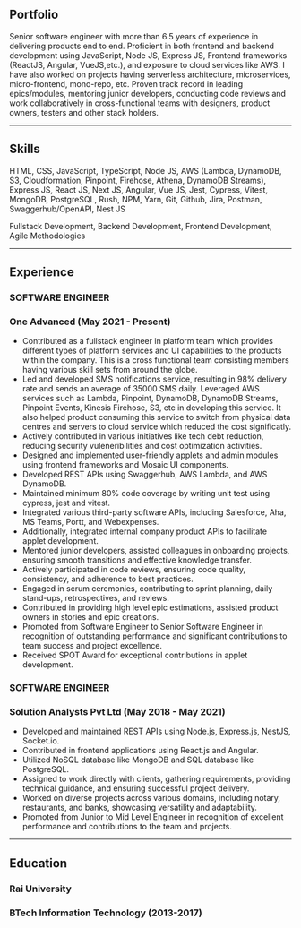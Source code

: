 ## Portfolio

Senior software engineer with more than 6.5 years of experience in delivering products end to end. Proficient in both
frontend and backend development using JavaScript, Node JS, Express JS, Frontend frameworks (ReactJS, Angular, VueJS,etc.), and exposure to cloud services like AWS. I have also worked on projects having serverless architecture, microservices, micro-frontend, mono-repo, etc. Proven track record in leading epics/modules, mentoring junior developers, conducting code reviews and work collaboratively in cross-functional teams with designers, product owners, testers and other stack holders.

---

## Skills

HTML, CSS, JavaScript, TypeScript, Node JS, AWS (Lambda, DynamoDB, S3, Cloudformation, Pinpoint, Firehose, Athena, DynamoDB Streams), Express JS, React JS, Next JS, Angular, Vue JS, Jest, Cypress, Vitest, MongoDB, PostgreSQL, Rush, NPM, Yarn, Git, Github, Jira, Postman, Swaggerhub/OpenAPI, Nest JS

Fullstack Development, Backend Development, Frontend Development, Agile Methodologies

---

## Experience

### **SOFTWARE ENGINEER**
### One Advanced (May 2021 -  Present)

* Contributed as a fullstack engineer in platform team which provides different types of platform services and UI capabilities to the products within the company. This is a cross functional team consisting members having various skill sets from around the globe.
* Led and developed SMS notifications service, resulting in 98% delivery rate and sends an average of 35000 SMS daily. Leveraged AWS services such as Lambda, Pinpoint, DynamoDB, DynamoDB Streams, Pinpoint Events, Kinesis Firehose, S3, etc in developing this service. It also helped product consuming this service to switch from physical data centres and servers to cloud service which reduced the cost significatly. 
* Actively contributed in various initiatives like tech debt reduction, reducing security vuleneribilities and cost optimization activities.
* Designed and implemented user-friendly applets and admin modules using frontend frameworks and Mosaic UI
components.
* Developed REST APIs using Swaggerhub, AWS Lambda, and AWS DynamoDB.
* Maintained minimum 80% code coverage by writing unit test using cypress, jest and vitest.
* Integrated various third-party software APIs, including Salesforce, Aha, MS Teams, Portt, and Webexpenses.
* Additionally, integrated internal company product APIs to facilitate applet development.
* Mentored junior developers, assisted colleagues in onboarding projects, ensuring smooth transitions and effective knowledge transfer.
* Actively participated in code reviews, ensuring code quality, consistency, and adherence to best practices.
* Engaged in scrum ceremonies, contributing to sprint planning, daily stand-ups, retrospectives, and reviews.
* Contributed in providing high level epic estimations, assisted product owners in stories and epic creations.
* Promoted from Software Engineer to Senior Software Engineer in recognition of outstanding performance and significant contributions to team success and project excellence.
* Received SPOT Award for exceptional contributions in applet development.

### **SOFTWARE ENGINEER**
### Solution Analysts Pvt Ltd (May 2018 - May 2021)

* Developed and maintained REST APIs using Node.js, Express.js, NestJS, Socket.io.
* Contributed in frontend applications using React.js and Angular.
* Utilized NoSQL database like MongoDB and SQL database like PostgreSQL.
* Assigned to work directly with clients, gathering requirements, providing technical guidance, and ensuring
successful project delivery.
* Worked on diverse projects across various domains, including notary, restaurants, and banks, showcasing
versatility and adaptability.
* Promoted from Junior to Mid Level Engineer in recognition of excellent performance and contributions to the team and projects.

---

## Education

### **Rai University**
### BTech Information Technology (2013-2017)
